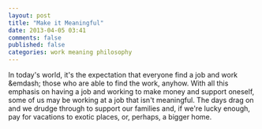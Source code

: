 ```yaml
---
layout: post
title: "Make it Meaningful"
date: 2013-04-05 03:41
comments: false
published: false
categories: work meaning philosophy
---
```


In today's world, it's the expectation that everyone find a job and work &emdash; those
who are able to find the work, anyhow. With all this emphasis on having a job and working
to make money and support oneself, some of us may be working at a job that isn't
meaningful. The days drag on and we drudge through to support our families and, if we're
lucky enough, pay for vacations to exotic places, or, perhaps, a bigger home.
